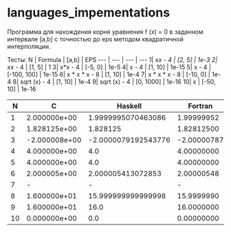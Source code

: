 # languages_impementations
Программа для нахождения корня уравнения f (x) = 0 в заданном интервале [a,b] с точностью до eps методом квадратичной интерполяции.

Тесты:
N | Formula | [a,b] | EPS 
--- | --- | --- | --- 
1| x*x - 4 | [2, 5] | 1e-3
2| x*x - 4 | [1, 5] | 1
3| x*x - 4 | [-5, 0] | 1e-5
4| x - 4 | [1, 10] | 1e-15
5| x - 4 | [-100, 100] | 1e-15
6| x * x * x - 8 | [1, 10] | 1e-4
7| x * x * x - 8 | [-10, 0] | 1e-4
8| sqrt (x) - 4 | [1, 10] | 1e-4
9| sqrt (x) - 4 | [0, 1000] | 1e-16
10| x | [-50, 10] | 1e-16


N | С | Haskell | Fortran | Ada 
--- | --- | --- | --- |--- 
1 | 2.000000e+00 | 1.9999995070463086 | 1.99999952 | 2.00000E+00 
2 | 1.828125e+00 | 1.828125 | 1.82812500 | 1.82813E+00 
3 | -2.000008e+00 | -2.0000079192543776 | -2.00000787 |  -2.00001E+00
4 | 4.000000e+00 | 4.0 | 4.00000000 | 4.00000E+00
5 | 4.000000e+00 | 4.0 | 4.00000000 | 4.00000E+00
6 | 2.000005e+00 | 2.000005413072853 | 2.00000548 | 2.00000E+00
7 | - | - | - | -
8 | 1.600000e+01 | 15.999999999999998 | 15.9999990 | 1.60000E+01
9 | 1.600000e+01 | 16.0 | 16.0000000 | 1.60000E+01
10 | 0.000000e+00 | 0.0 | 0.00000000 | 0.00000E+00
